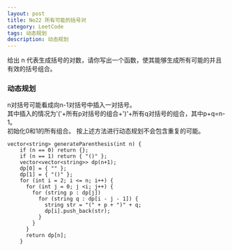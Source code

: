 ```yaml
---
layout: post
title: No22 所有可能的括号对
category: LeetCode
tags: 动态规划
description: 动态规划
---
```

给出 n 代表生成括号的对数，请你写出一个函数，使其能够生成所有可能的并且有效的括号组合。


### 动态规划

n对括号可能看成向n-1对括号中插入一对括号。  
其中插入的情况为'('+所有p对括号的组合+')'+所有q对括号的组合，其中p+q=n-1。  
初始化0和1的所有组合。
按上述方法进行动态规划不会包含重复的可能。

    vector<string> generateParenthesis(int n) {
        if (n == 0) return {};
        if (n == 1) return { "()" };
        vector<vector<string>> dp(n+1);
        dp[0] = { "" };
        dp[1] = { "()" };
        for (int i = 2; i <= n; i++) {
          for (int j = 0; j <i; j++) {
            for (string p : dp[j])
              for (string q : dp[i - j - 1]) {
                string str = "(" + p + ")" + q;
                dp[i].push_back(str);
              }
            }
          }
          return dp[n];
        }
